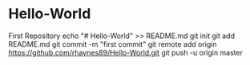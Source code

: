 # Hello-World
First Repository
echo "# Hello-World" >> README.md
git init
git add README.md
git commit -m "first commit"
git remote add origin https://github.com/rhaynes89/Hello-World.git
git push -u origin master
